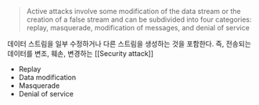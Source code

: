 > Active attacks involve some modification of the data stream or the creation of a  false stream and can be subdivided into four categories: replay, masquerade, modification of messages, and denial of service

데이터 스트림을 일부 수정하거나 다른 스트림을 생성하는 것을 포함한다. 즉, 전송되는 데이터를 변조, 훼손, 변경하는 [[Security attack]]

+ Replay
+ Data modification
+ Masquerade
+ Denial of service